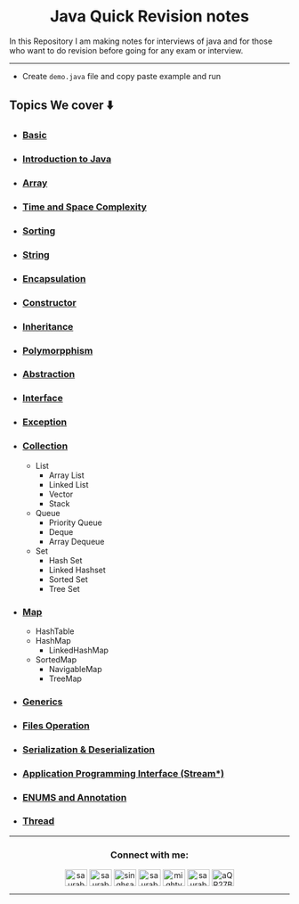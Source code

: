 <h1 align="center" > Java Quick Revision notes </h1> 
In this Repository I am making notes for interviews of java and for those who want to do revision before going for any exam or interview. 

---

+  Create `demo.java` file and copy paste example and run

## Topics We cover ⬇️

+ ### [Basic](https://github.com/saurabhbahadur/java-interview-questions/blob/main/Basics.md)
+ ### [Introduction to Java](https://github.com/saurabhbahadur/java-interview-questions/blob/main/Introduction%20to%20Java.md)
+ ### [Array](https://github.com/saurabhbahadur/java-interview-questions/blob/main/Array.md)
+ ### [Time and Space Complexity](https://github.com/saurabhbahadur/java-interview-questions/blob/main/Time%20%26%20Space%20Complexity.md)
+ ### [Sorting](https://github.com/saurabhbahadur/java-interview-questions/blob/main/Sorting.md)
+ ### [String](https://github.com/saurabhbahadur/java-interview-questions/blob/main/String.md)
+ ### [Encapsulation](https://github.com/saurabhbahadur/java-prep/blob/main/Encapsulation.md)
+ ###  [Constructor](https://github.com/saurabhbahadur/java-prep/blob/main/Constructor.md)
+ ###  [Inheritance](https://github.com/saurabhbahadur/java-prep/blob/main/Inheritance.md)
+ ###  [Polymorpphism](https://github.com/saurabhbahadur/java-prep/blob/main/Polymorphism.md)
+ ###  [Abstraction](https://github.com/saurabhbahadur/java-prep/blob/main/Abstraction.md)
+ ###  [Interface](https://github.com/saurabhbahadur/java-prep/blob/main/Interface.md)
+ ###  [Exception](https://github.com/saurabhbahadur/java-prep/blob/main/Exception.md)
+ ###  [Collection](https://github.com/saurabhbahadur/java-prep/blob/main/Collection.md)
    + List
      + Array List
      + Linked List
      + Vector
      + Stack
    + Queue
      + Priority Queue
      + Deque
      + Array Dequeue
     + Set
       + Hash Set
        + Linked Hashset
       + Sorted Set
        + Tree Set
+ ### [Map](https://github.com/saurabhbahadur/java-prep/blob/main/Map.md)
  + HashTable
  + HashMap
    + LinkedHashMap
  + SortedMap
    + NavigableMap
    + TreeMap
  
+ ###  [Generics](https://github.com/saurabhbahadur/java-prep/blob/main/Generics.md)
+ ###  [Files Operation](https://github.com/saurabhbahadur/java-prep/blob/main/FilesOperation.md)
+ ### [Serialization & Deserialization](https://github.com/saurabhbahadur/java-prep/blob/main/Serialization%20%26%20Deserialization.md)
+ ###  [Application Programming Interface (Stream*)](https://github.com/saurabhbahadur/java-prep/blob/main/API.md)
+ ###  [ENUMS and Annotation](https://github.com/saurabhbahadur/java-prep/blob/main/Enums%20%26%20Annotations.md)
+ ###  [Thread](https://github.com/saurabhbahadur/java-prep/blob/main/Thread.md)


---


<h3 align="center">Connect with me:</h3>
<p align="center">
<a href="https://twitter.com/saurabhbahadur" target="blank"><img align="center" src="https://raw.githubusercontent.com/rahuldkjain/github-profile-readme-generator/master/src/images/icons/Social/twitter.svg" alt="saurabhbahadur" height="30" width="40" /></a>
<a href="https://linkedin.com/in/saurabhbahadur" target="blank"><img align="center" src="https://raw.githubusercontent.com/rahuldkjain/github-profile-readme-generator/master/src/images/icons/Social/linked-in-alt.svg" alt="saurabhbahadur" height="30" width="40" /></a>
<a href="https://fb.com/singhsaurabhbahadur" target="blank"><img align="center" src="https://raw.githubusercontent.com/rahuldkjain/github-profile-readme-generator/master/src/images/icons/Social/facebook.svg" alt="singhsaurabhbahadur" height="30" width="40" /></a>
<a href="https://instagram.com/saurabhbahadur_" target="blank"><img align="center" src="https://raw.githubusercontent.com/rahuldkjain/github-profile-readme-generator/master/src/images/icons/Social/instagram.svg" alt="saurabhbahadur_" height="30" width="40" /></a>
<a href="https://www.youtube.com/c/mighty saur" target="blank"><img align="center" src="https://raw.githubusercontent.com/rahuldkjain/github-profile-readme-generator/master/src/images/icons/Social/youtube.svg" alt="mighty saur" height="30" width="40" /></a>
<a href="https://www.hackerrank.com/saurabhbahadur" target="blank"><img align="center" src="https://raw.githubusercontent.com/rahuldkjain/github-profile-readme-generator/master/src/images/icons/Social/hackerrank.svg" alt="saurabhbahadur" height="30" width="40" /></a>
<a href="https://discord.gg/aQR27Bg7de" target="blank"><img align="center" src="https://raw.githubusercontent.com/rahuldkjain/github-profile-readme-generator/master/src/images/icons/Social/discord.svg" alt="aQR27Bg7de" height="30" width="40" /></a>
</p>




---
